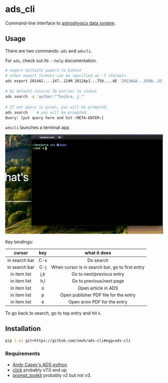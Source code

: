 ads_cli
=======

Command-line interface to [astrophysics data system](https://ui.adsabs.harvard.edu/).

Usage
-----

There are two commands: `ads` and `adscli`.

For `ads`, check out its `--help` documentation.

```sh
# export multiple papers to bibtex
# other export formats can be specified as -f <format>
ads export 2014AJ....147..124M 2012ApJ...759....6E '2013A&A...558A..33'

# by default returns 10 entries to stdout
ads search -q 'author:"^huchra, j."'

# If not query is given, you will be prompted.
ads search    # you will be prompted.
Query: [put query here and hit <META-ENTER>]
```

`adscli` launches a terminal app.

![](demo4.gif)


Key bindings:

|    cursor     | key |                  what it does                   |
|:-------------:|:---:|:-----------------------------------------------:|
| in search bar | C-s |                    Do search                    |
| in search bar | C-j | When cursor is in search bar, go to first entry |
| in item list  | j,k |            Go to next/previous entry            |
| in item list  | h,l |            Go to previous/next page             |
| in item list  |  o  |               Open article in ADS               |
| in item list  |  p  |      Open publisher PDF file for the entry      |
| in item list  |  e  |          Open arxiv PDF for the entry           |

To go back to search, go to top entry and hit `k`.

Installation
------------
```sh
pip [-e] git+https://github.com/smoh/ads-cli#egg=ads-cli
```

### Requirements

- [Andy Casey's ADS python](https://github.com/andycasey/ads)
- [click](https://click.palletsprojects.com/en/7.x/) probably v7.0 and up
- [prompt_toolkit](https://python-prompt-toolkit.readthedocs.io/en/stable/index.html) probably v2 but not v3.
